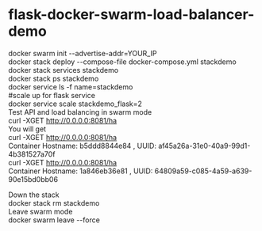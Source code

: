# flask-docker-swarm-load-balancer-demo
docker swarm init --advertise-addr=YOUR_IP  
docker stack deploy --compose-file docker-compose.yml stackdemo  
docker stack services stackdemo  
docker stack ps stackdemo  
docker service ls -f name=stackdemo  
#scale up for flask service  
docker service scale stackdemo_flask=2  
Test API and load balancing in swarm mode  
curl -XGET http://0.0.0.0:8081/ha  
You will get  
curl -XGET http://0.0.0.0:8081/ha  
Container Hostname: b5ddd8844e84 , UUID: af45a26a-31e0-40a9-99d1-4b381527a70f  
curl -XGET http://0.0.0.0:8081/ha  
Container Hostname: 1a846eb36e81 , UUID: 64809a59-c085-4a59-a639-90e15bd0bb06  

Down the stack  
docker stack rm stackdemo  
Leave swarm mode  
docker swarm leave --force  
